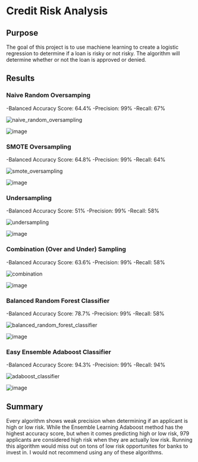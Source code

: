 # Credit Risk Analysis

## Purpose
The goal of this project is to use machiene learning to create a logistic regression to determine if a loan is risky or not risky. The algorithm will determine whether or not the loan is approved or denied. 

## Results 

### Naive Random Oversamping 

-Balanced Accuracy Score: 64.4%
-Precision: 99%
-Recall: 67%

![naive_random_oversampling](https://user-images.githubusercontent.com/75647359/114324847-2c3eac00-9af2-11eb-8e35-33fdd41f0f5f.PNG)

![image](https://user-images.githubusercontent.com/75647359/114325208-7aed4580-9af4-11eb-943d-038af0220ce3.png)

### SMOTE Oversampling 

-Balanced Accuracy Score: 64.8%
-Precision: 99%
-Recall: 64%

![smote_oversampling](https://user-images.githubusercontent.com/75647359/114324908-98211480-9af2-11eb-8062-4302196d7626.PNG)

![image](https://user-images.githubusercontent.com/75647359/114325235-aa9c4d80-9af4-11eb-9bd9-5bf90d6e65ae.png)

### Undersampling 

-Balanced Accuracy Score: 51%
-Precision: 99%
-Recall: 58%

![undersampling](https://user-images.githubusercontent.com/75647359/114324912-9eaf8c00-9af2-11eb-8154-a81c41bd5acb.PNG)

![image](https://user-images.githubusercontent.com/75647359/114325310-fea73200-9af4-11eb-832e-166b43309553.png)

### Combination (Over and Under) Sampling 

-Balanced Accuracy Score: 63.6%
-Precision: 99%
-Recall: 58%

![combination](https://user-images.githubusercontent.com/75647359/114324921-a66f3080-9af2-11eb-80ee-8e333eebf3da.PNG)

![image](https://user-images.githubusercontent.com/75647359/114325327-1f6f8780-9af5-11eb-928c-97b2201e04cc.png)

### Balanced Random Forest Classifier 

-Balanced Accuracy Score: 78.7%
-Precision: 99%
-Recall: 58%

![balanced_random_forest_classifier](https://user-images.githubusercontent.com/75647359/114324978-0cf44e80-9af3-11eb-8af2-955e722f614b.PNG)

![image](https://user-images.githubusercontent.com/75647359/114325155-38c40400-9af4-11eb-8394-7f63faf77c08.png)

### Easy Ensemble Adaboost Classifier 

-Balanced Accuracy Score: 94.3%
-Precision: 99%
-Recall: 94%

![adaboost_classifier](https://user-images.githubusercontent.com/75647359/114324970-05cd4080-9af3-11eb-9416-d1d5a15febcc.PNG)

![image](https://user-images.githubusercontent.com/75647359/114325111-0c0fec80-9af4-11eb-9c23-a4f97b3e8728.png)

## Summary 
Every algorithm shows weak precision when determining if an applicant is high or low risk. While the Ensemble Learning Adaboost method has the highest accuracy score, but when it comes predicting high or low risk, 979 applicants are considered high risk when they are actually low risk. Running this algorithm would miss out on tons of low risk opportunites for banks to invest in. I would not recommend using any of these algorithms. 
